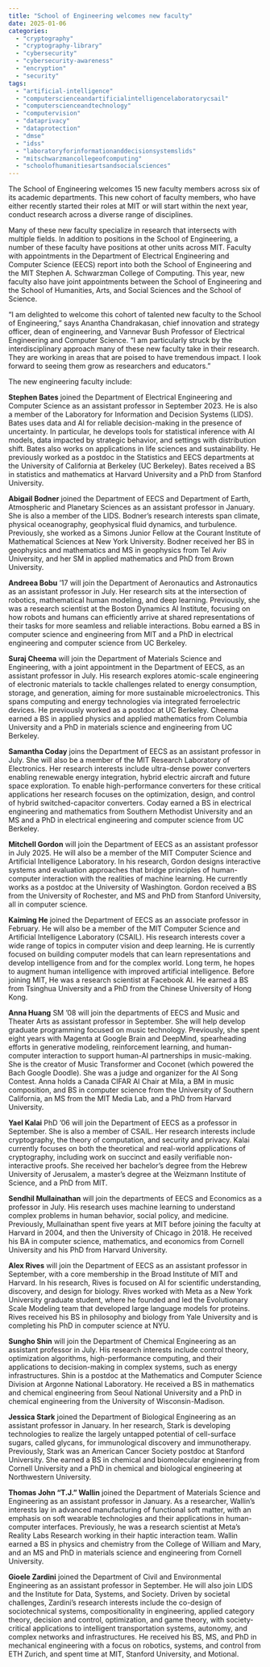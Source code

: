 ```yaml
---
title: "School of Engineering welcomes new faculty"
date: 2025-01-06
categories: 
  - "cryptography"
  - "cryptography-library"
  - "cybersecurity"
  - "cybersecurity-awareness"
  - "encryption"
  - "security"
tags: 
  - "artificial-intelligence"
  - "computerscienceandartificialintelligencelaboratorycsail"
  - "computerscienceandtechnology"
  - "computervision"
  - "dataprivacy"
  - "dataprotection"
  - "dmse"
  - "idss"
  - "laboratoryforinformationanddecisionsystemslids"
  - "mitschwarzmancollegeofcomputing"
  - "schoolofhumanitiesartsandsocialsciences"
---
```


The School of Engineering welcomes 15 new faculty members across six of its academic departments. This new cohort of faculty members, who have either recently started their roles at MIT or will start within the next year, conduct research across a diverse range of disciplines.

Many of these new faculty specialize in research that intersects with multiple fields. In addition to positions in the School of Engineering, a number of these faculty have positions at other units across MIT. Faculty with appointments in the Department of Electrical Engineering and Computer Science (EECS) report into both the School of Engineering and the MIT Stephen A. Schwarzman College of Computing. This year, new faculty also have joint appointments between the School of Engineering and the School of Humanities, Arts, and Social Sciences and the School of Science.

“I am delighted to welcome this cohort of talented new faculty to the School of Engineering,” says Anantha Chandrakasan, chief innovation and strategy officer, dean of engineering, and Vannevar Bush Professor of Electrical Engineering and Computer Science. “I am particularly struck by the interdisciplinary approach many of these new faculty take in their research. They are working in areas that are poised to have tremendous impact. I look forward to seeing them grow as researchers and educators.”

The new engineering faculty include:

**Stephen Bates** joined the Department of Electrical Engineering and Computer Science as an assistant professor in September 2023. He is also a member of the Laboratory for Information and Decision Systems (LIDS). Bates uses data and AI for reliable decision-making in the presence of uncertainty. In particular, he develops tools for statistical inference with AI models, data impacted by strategic behavior, and settings with distribution shift. Bates also works on applications in life sciences and sustainability. He previously worked as a postdoc in the Statistics and EECS departments at the University of California at Berkeley (UC Berkeley). Bates received a BS in statistics and mathematics at Harvard University and a PhD from Stanford University.

**Abigail Bodner** joined the Department of EECS and Department of Earth, Atmospheric and Planetary Sciences as an assistant professor in January. She is also a member of the LIDS. Bodner’s research interests span climate, physical oceanography, geophysical fluid dynamics, and turbulence. Previously, she worked as a Simons Junior Fellow at the Courant Institute of Mathematical Sciences at New York University. Bodner received her BS in geophysics and mathematics and MS in geophysics from Tel Aviv University, and her SM in applied mathematics and PhD from Brown University.

**Andreea Bobu** ’17 will join the Department of Aeronautics and Astronautics as an assistant professor in July. Her research sits at the intersection of robotics, mathematical human modeling, and deep learning. Previously, she was a research scientist at the Boston Dynamics AI Institute, focusing on how robots and humans can efficiently arrive at shared representations of their tasks for more seamless and reliable interactions. Bobu earned a BS in computer science and engineering from MIT and a PhD in electrical engineering and computer science from UC Berkeley.

**Suraj Cheema** will join the Department of Materials Science and Engineering, with a joint appointment in the Department of EECS, as an assistant professor in July. His research explores atomic-scale engineering of electronic materials to tackle challenges related to energy consumption, storage, and generation, aiming for more sustainable microelectronics. This spans computing and energy technologies via integrated ferroelectric devices. He previously worked as a postdoc at UC Berkeley. Cheema earned a BS in applied physics and applied mathematics from Columbia University and a PhD in materials science and engineering from UC Berkeley.

**Samantha Coday** joins the Department of EECS as an assistant professor in July. She will also be a member of the MIT Research Laboratory of Electronics. Her research interests include ultra-dense power converters enabling renewable energy integration, hybrid electric aircraft and future space exploration. To enable high-performance converters for these critical applications her research focuses on the optimization, design, and control of hybrid switched-capacitor converters. Coday earned a BS in electrical engineering and mathematics from Southern Methodist University and an MS and a PhD in electrical engineering and computer science from UC Berkeley.

**Mitchell Gordon** will join the Department of EECS as an assistant professor in July 2025. He will also be a member of the MIT Computer Science and Artificial Intelligence Laboratory. In his research, Gordon designs interactive systems and evaluation approaches that bridge principles of human-computer interaction with the realities of machine learning. He currently works as a postdoc at the University of Washington. Gordon received a BS from the University of Rochester, and MS and PhD from Stanford University, all in computer science.

**Kaiming He** joined the Department of EECS as an associate professor in February. He will also be a member of the MIT Computer Science and Artificial Intelligence Laboratory (CSAIL). His research interests cover a wide range of topics in computer vision and deep learning. He is currently focused on building computer models that can learn representations and develop intelligence from and for the complex world. Long term, he hopes to augment human intelligence with improved artificial intelligence. Before joining MIT, He was a research scientist at Facebook AI. He earned a BS from Tsinghua University and a PhD from the Chinese University of Hong Kong.

**Anna Huang** SM ’08 will join the departments of EECS and Music and Theater Arts as assistant professor in September. She will help develop graduate programming focused on music technology. Previously, she spent eight years with Magenta at Google Brain and DeepMind, spearheading efforts in generative modeling, reinforcement learning, and human-computer interaction to support human-AI partnerships in music-making. She is the creator of Music Transformer and Coconet (which powered the Bach Google Doodle). She was a judge and organizer for the AI Song Contest. Anna holds a Canada CIFAR AI Chair at Mila, a BM in music composition, and BS in computer science from the University of Southern California, an MS from the MIT Media Lab, and a PhD from Harvard University.

**Yael Kalai** PhD ’06 will join the Department of EECS as a professor in September. She is also a member of CSAIL. Her research interests include cryptography, the theory of computation, and security and privacy. Kalai currently focuses on both the theoretical and real-world applications of cryptography, including work on succinct and easily verifiable non-interactive proofs. She received her bachelor’s degree from the Hebrew University of Jerusalem, a master’s degree at the Weizmann Institute of Science, and a PhD from MIT.

**Sendhil Mullainathan** will join the departments of EECS and Economics as a professor in July. His research uses machine learning to understand complex problems in human behavior, social policy, and medicine. Previously, Mullainathan spent five years at MIT before joining the faculty at Harvard in 2004, and then the University of Chicago in 2018. He received his BA in computer science, mathematics, and economics from Cornell University and his PhD from Harvard University.

**Alex Rives** will join the Department of EECS as an assistant professor in September, with a core membership in the Broad Institute of MIT and Harvard. In his research, Rives is focused on AI for scientific understanding, discovery, and design for biology. Rives worked with Meta as a New York University graduate student, where he founded and led the Evolutionary Scale Modeling team that developed large language models for proteins. Rives received his BS in philosophy and biology from Yale University and is completing his PhD in computer science at NYU.

**Sungho Shin** will join the Department of Chemical Engineering as an assistant professor in July. His research interests include control theory, optimization algorithms, high-performance computing, and their applications to decision-making in complex systems, such as energy infrastructures. Shin is a postdoc at the Mathematics and Computer Science Division at Argonne National Laboratory. He received a BS in mathematics and chemical engineering from Seoul National University and a PhD in chemical engineering from the University of Wisconsin-Madison.

**Jessica Stark** joined the Department of Biological Engineering as an assistant professor in January. In her research, Stark is developing technologies to realize the largely untapped potential of cell-surface sugars, called glycans, for immunological discovery and immunotherapy. Previously, Stark was an American Cancer Society postdoc at Stanford University. She earned a BS in chemical and biomolecular engineering from Cornell University and a PhD in chemical and biological engineering at Northwestern University.

**Thomas John “T.J.” Wallin** joined the Department of Materials Science and Engineering as an assistant professor in January. As a researcher, Wallin’s interests lay in advanced manufacturing of functional soft matter, with an emphasis on soft wearable technologies and their applications in human-computer interfaces. Previously, he was a research scientist at Meta’s Reality Labs Research working in their haptic interaction team. Wallin earned a BS in physics and chemistry from the College of William and Mary, and an MS and PhD in materials science and engineering from Cornell University.

**Gioele Zardini** joined the Department of Civil and Environmental Engineering as an assistant professor in September. He will also join LIDS and the Institute for Data, Systems, and Society. Driven by societal challenges, Zardini’s research interests include the co-design of sociotechnical systems, compositionality in engineering, applied category theory, decision and control, optimization, and game theory, with society-critical applications to intelligent transportation systems, autonomy, and complex networks and infrastructures. He received his BS, MS, and PhD in mechanical engineering with a focus on robotics, systems, and control from ETH Zurich, and spent time at MIT, Stanford University, and Motional.
